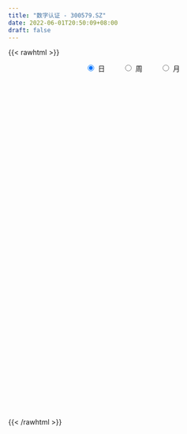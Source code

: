 ```yaml
---
title: "数字认证 - 300579.SZ"
date: 2022-06-01T20:50:09+08:00
draft: false
---
```

{{< rawhtml >}}
    <div style="text-align: center">
        <label style="padding: 1rem;"><input style="margin-right: .5rem" type="radio" name="period" value="D" checked onclick="period_change(this)">日</label>
        <label style="padding: 1rem;"><input style="margin-right: .5rem" type="radio" name="period" value="W" onclick="period_change(this)">周</label>
        <label style="padding: 1rem;"><input style="margin-right: .5rem" type="radio" name="period" value="M" onclick="period_change(this)">月</label>
    </div>
    <div id="chart" style="height: 700px;"></div> 
    <script type="text/javascript">
        const D_v = [26967.09,27418.22,25218.78,26734.31,23085.1,26280.05,22984.91,26730.83,33987.5,40707.67,38786.27,110286.51,129861.89,101772.88,190717.92,169990.76,115147.35,141397.79,131826.65,176758.41,142867.12,120026.3,124439.69,98512.78,68535.89,56286.26,109283.92,81630.13,79003.57,59023.52,49244.55,80831.88,54536.85,92165.62,79715.77,104546.04,83655.08,71770.1,63306.35,78232.3,50480.57,41470.0,53165.62,47759.0,54006.82,34092.18,48684.03,39703.31,38911.3,64018.15,48196.21,88083.9,62077.35,55933.84,79403.0,57013.8,53886.03,38547.74,130221.26,84557.12,58439.0,44437.4,77059.98,56917.65,38865.81,40426.17,66119.25,43574.05,69756.57,27268.5,39558.16,25638.73,36630.75,23735.55,38426.12,26363.54,41527.51,33746.87,27807.5,32826.68,30685.35,87631.51,51382.58,31995.65,19050.76,16394.8,31632.52,27402.86,31804.49,26989.07,28087.51,15078.0,18411.25,15697.37,15645.0,16202.7,13583.65,35794.19,15080.65,26307.09,51380.01,31434.16,17674.5,15438.0,11519.0,23830.32,15260.42,12461.27,12411.92,17127.94,12776.13,14648.63,31946.25,17497.0,22420.58,29506.33,24444.43,24435.97,84215.88,38586.5,26452.13,36519.07,35025.91,24597.43,27998.59,29779.44,31937.0,88944.07,47557.39,58117.46,39364.63,30632.8,19324.4,26072.5,14756.55,11307.17,15944.96,11481.48,17536.65,39766.73,52024.32,47299.71,53247.89,33028.75,21596.5,28905.79,31823.5,35229.55,19090.5,54080.75,26714.0,27376.8,30854.25,51285.5,42978.11,39980.75,50323.5,43765.22,28687.99,26068.03,80698.12,57193.76,203866.95,275784.47,168785.95,158650.48,112571.35,95497.06,102110.73,101259.0,76125.75,67436.03,55673.25,66649.94,144700.08,86692.28,139234.03,91562.59,67027.24,141736.71,119037.82,83482.0,101692.03,81405.41,52716.29,97833.48,40079.26,77797.38,56159.57,63266.88,58374.39,127099.74,72627.83,87813.51,81813.78,62627.89,113775.14,162646.7,178823.57,160068.89,163747.05,102591.85,69370.93,86582.48,85639.93,54003.49,55241.5,53502.59,49751.25,46300.52,141649.55,92992.4,81169.0,84390.18,68408.64,63365.97,42879.29,52706.75,30423.98,59277.96,33645.03,25844.32,39581.32,33755.67,37523.6,48567.05,36418.73,44582.74,31551.0,35828.38,29605.0,36597.38,25026.39,29698.39,42341.07,36532.07,25663.64,39133.7,27864.0,90923.74,52930.56,46297.65,47898.14,63366.5,48746.72,37567.59,36932.05,28768.62,38377.27,53073.22]
const D_histogram = [0.0,0.0220043305,0.0515170073,0.0646068617,0.0796906769,0.0489245111,0.0527036502,0.0566613305,-0.0128109359,-0.0273146833,-0.0928624338,0.0736266471,0.1840037124,0.3238876028,0.5480380682,0.659219894,0.5500849614,0.5696176297,0.5851305173,0.6532789227,0.6547152486,0.5486781327,0.4827225644,0.2562333918,0.0630649631,-0.0410855431,-0.031691489,-0.0512843697,-0.2177706668,-0.3283251896,-0.3501687901,-0.3136117633,-0.324417078,-0.2345821753,-0.1635086647,-0.0345465271,-0.0364138146,-0.0886905161,-0.2078215407,-0.2178323459,-0.2543453933,-0.296915583,-0.2614314915,-0.2882146942,-0.3757242274,-0.4669937547,-0.4520693345,-0.4764398583,-0.4152690665,-0.2857737102,-0.2341754804,-0.0829120507,0.0263187478,0.0049539893,0.0840597886,0.1135845287,0.1021596509,0.060335383,0.1738264211,0.1126411945,0.1121443924,0.0365565333,0.0858523747,0.0693124575,0.0122170348,-0.0049380717,0.0335519329,0.029284065,-0.1051835476,-0.1802838466,-0.2796029446,-0.2957417065,-0.3397069625,-0.3398900603,-0.2812975573,-0.2082390481,-0.1205534278,-0.0662165488,-0.0609491525,-0.0339507219,-0.0808170862,-0.0287452742,-0.0535502893,-0.0797179524,-0.089901921,-0.1105482275,-0.0803987043,-0.0847366731,-0.0703841583,-0.116627064,-0.2210833639,-0.2346594477,-0.2019162863,-0.1677093847,-0.1798362057,-0.127856863,-0.0750553504,-0.006083542,0.0414057895,0.1199630606,0.1512070622,0.1215339855,0.0999428465,0.0677670607,0.0614727522,-0.005648217,-0.0606800721,-0.0605540489,-0.0363312234,-0.0516648037,-0.0323045367,0.0061623432,0.0779188366,0.1076083798,0.1502983123,0.1671451457,0.1919995585,0.2197048733,0.3342465892,0.3266880298,0.3381689761,0.2838147847,0.2213823454,0.1829668762,0.1544113629,0.1378459427,0.1119531932,0.1721417304,0.1363135742,0.1598575964,0.160872112,0.103630627,0.0572037821,-0.0285214339,-0.079576452,-0.1013716494,-0.095814797,-0.0927089511,-0.0766616859,-0.0200608825,0.0225330044,0.089284397,0.1110341886,0.0688124255,0.0500840198,0.0329404406,0.0273779193,-0.0674569644,-0.1138142194,-0.0859283313,-0.0760175607,-0.0539410634,-0.0265564033,0.0341913428,0.0692940956,0.0655331889,0.0013849576,-0.0068491767,-0.064480437,-0.0705347406,-0.0212941226,0.0413984916,0.4325441436,0.6485889209,0.8507297454,0.8818083346,0.7252120961,0.6082017809,0.3934281936,0.1196803942,-0.2126023096,-0.4435653421,-0.5957859821,-0.6371119928,-0.4550733691,-0.3847232709,-0.2254871863,-0.1227782732,-0.0941336312,-0.0117599125,0.0189312088,0.0346772789,0.0855642583,0.0265941102,-0.0324184099,-0.1977884138,-0.2734294365,-0.2504743503,-0.2134574126,-0.1504140886,-0.1198474054,-0.0014736852,0.0485964756,0.0531261485,-0.03916137,-0.0972220016,-0.0168288202,0.1007622738,0.1983430399,0.3007376158,0.3686915875,0.2896962735,0.2277588339,0.1414670187,-0.0216781493,-0.1204072604,-0.2017424284,-0.2292633843,-0.3000190895,-0.2835674004,-0.0700713535,-0.0178433165,0.0468963917,0.0069003732,-0.0075332904,-0.1358824978,-0.1647802187,-0.286904181,-0.3318121001,-0.4648387517,-0.5228399896,-0.5113327209,-0.4726721648,-0.4888176864,-0.5602710295,-0.7373361173,-0.829579773,-0.7740812574,-0.7268664739,-0.6028970462,-0.4732899494,-0.347568697,-0.2220148004,-0.0907522945,0.0004828205,0.1161737237,0.1895094751,0.2731839196,0.3103768699,0.3589324969,0.4016675521,0.4241905707,0.4484965408,0.3414037139,0.3214763846,0.2856378623,0.2455278188,0.2326568291,0.2367096358,0.2589142828]
const D_fast = [0.0,0.0275054131,0.0698973417,0.0991389116,0.1341453961,0.115610358,0.1325654096,0.1506884226,0.0780134222,0.056681004,-0.032082355,0.1528133877,0.3091913811,0.5300471722,0.8912071547,1.167193954,1.1955802617,1.3575173374,1.5193128544,1.7507809905,1.9158961285,1.9470285457,2.0017536186,1.8393227939,1.661920606,1.547498714,1.5489698959,1.5165559227,1.2956269589,1.1029911387,0.9936053407,0.9517594267,0.8598498425,0.8910392014,0.9212355458,1.0415610516,1.0305903105,0.9561409799,0.7850545701,0.7205856785,0.6204862827,0.5036871973,0.4738134159,0.3749765397,0.1935359497,-0.0144820163,-0.1125749297,-0.2560554182,-0.298701893,-0.2406499642,-0.2475956045,-0.1170601875,-0.001249702,-0.0213759632,0.0787447833,0.1366656555,0.1507806904,0.1240402683,0.2809879117,0.2479629838,0.2755022797,0.209053554,0.2798124891,0.2806006862,0.2265595223,0.2081698978,0.2550478856,0.258101034,0.0973375345,-0.0228337262,-0.1920535604,-0.2821277488,-0.4110197455,-0.4961753583,-0.5079072446,-0.4869084975,-0.4293612341,-0.3915784923,-0.4015483842,-0.3830376341,-0.4501082699,-0.4052227765,-0.4434153639,-0.4895125151,-0.5221719639,-0.5704553273,-0.5604054802,-0.5859276172,-0.589171142,-0.6645708137,-0.8242979546,-0.8965389003,-0.9142748104,-0.921995255,-0.9790811275,-0.9590660005,-0.9250283255,-0.8575774026,-0.7997366237,-0.6911885875,-0.6221428203,-0.6214324007,-0.6180378281,-0.6332718487,-0.6241979691,-0.6927309925,-0.7629328657,-0.7779453547,-0.762805335,-0.7910551163,-0.7797709835,-0.7397635178,-0.6485273152,-0.591935677,-0.5116711665,-0.4530380466,-0.3801837442,-0.2975522111,-0.0994488479,-0.0253353999,0.0706877904,0.0872872952,0.0802004423,0.0875266921,0.0975740196,0.115470085,0.1175656339,0.2207896037,0.219039841,0.2825482623,0.3237808059,0.2924469777,0.2603210783,0.1674655038,0.0965163727,0.049378263,0.0309814161,0.0109100243,0.007791868,0.0593774507,0.1076045888,0.1966770805,0.2461854193,0.2211667626,0.2149593619,0.2060508928,0.2073328513,0.0956337265,0.0208229167,0.0272267219,0.0181331024,0.0267243338,0.0474698931,0.1167654749,0.1691917516,0.1818141421,0.1180121502,0.1080657217,0.0343143522,0.0106263635,0.0545434508,0.1275856879,0.6268673758,1.0050593833,1.4198826442,1.671413317,1.6961201026,1.7311602326,1.6147436936,1.3709159928,0.9854827116,0.6436283436,0.3424612081,0.1418571992,0.2101274806,0.1842967611,0.2871610491,0.3591753939,0.3642866282,0.4437203687,0.4791442922,0.5035596819,0.575837726,0.5235161055,0.4563989828,0.2415818755,0.0975834937,0.0579199923,0.0415725769,0.0670123787,0.0676172105,0.1856225094,0.2478417891,0.2656529992,0.1635751382,0.0812090062,0.1573949825,0.300176645,0.447343171,0.6249221509,0.7850490195,0.7784777739,0.7734800427,0.7225549822,0.5539902769,0.4251593507,0.2933885756,0.2085517736,0.0627912961,0.008351135,0.2043293435,0.2520965514,0.3285603576,0.2902894324,0.2739724462,0.1116526143,0.0415598387,-0.1522901688,-0.2801511129,-0.5293874525,-0.7180986877,-0.8344245992,-0.9139320843,-1.0522820275,-1.263803128,-1.6252022451,-1.9248408441,-2.0628626428,-2.1973644777,-2.2241193116,-2.2128347022,-2.1740056241,-2.1039554276,-1.9953809952,-1.9040251751,-1.7592908411,-1.6385777208,-1.4866072964,-1.3718201286,-1.2335313775,-1.0903794342,-0.9618087729,-0.8253786676,-0.8471205661,-0.7866787992,-0.7511078559,-0.7298359447,-0.6845427272,-0.6213125114,-0.5343792938]
const D_slow = [0.0,0.0055010826,0.0183803344,0.0345320499,0.0544547191,0.0666858469,0.0798617594,0.0940270921,0.0908243581,0.0839956873,0.0607800788,0.0791867406,0.1251876687,0.2061595694,0.3431690864,0.50797406,0.6454953003,0.7878997077,0.9341823371,1.0975020677,1.2611808799,1.3983504131,1.5190310542,1.5830894021,1.5988556429,1.5885842571,1.5806613849,1.5678402924,1.5133976257,1.4313163283,1.3437741308,1.26537119,1.1842669205,1.1256213767,1.0847442105,1.0761075787,1.0670041251,1.044831496,0.9928761109,0.9384180244,0.874831676,0.8006027803,0.7352449074,0.6631912339,0.569260177,0.4525117384,0.3394944048,0.2203844402,0.1165671735,0.045123746,-0.0134201241,-0.0341481368,-0.0275684498,-0.0263299525,-0.0053150053,0.0230811268,0.0486210396,0.0637048853,0.1071614906,0.1353217892,0.1633578873,0.1724970207,0.1939601143,0.2112882287,0.2143424874,0.2131079695,0.2214959527,0.228816969,0.2025210821,0.1574501204,0.0875493843,0.0136139576,-0.071312783,-0.1562852981,-0.2266096874,-0.2786694494,-0.3088078063,-0.3253619435,-0.3405992317,-0.3490869121,-0.3692911837,-0.3764775023,-0.3898650746,-0.4097945627,-0.4322700429,-0.4599070998,-0.4800067759,-0.5011909441,-0.5187869837,-0.5479437497,-0.6032145907,-0.6618794526,-0.7123585242,-0.7542858703,-0.7992449218,-0.8312091375,-0.8499729751,-0.8514938606,-0.8411424132,-0.8111516481,-0.7733498825,-0.7429663861,-0.7179806745,-0.7010389094,-0.6856707213,-0.6870827755,-0.7022527936,-0.7173913058,-0.7264741116,-0.7393903126,-0.7474664468,-0.745925861,-0.7264461518,-0.6995440568,-0.6619694788,-0.6201831923,-0.5721833027,-0.5172570844,-0.4336954371,-0.3520234297,-0.2674811856,-0.1965274895,-0.1411819031,-0.0954401841,-0.0568373433,-0.0223758577,0.0056124406,0.0486478732,0.0827262668,0.1226906659,0.1629086939,0.1888163506,0.2031172962,0.1959869377,0.1760928247,0.1507499123,0.1267962131,0.1036189753,0.0844535539,0.0794383332,0.0850715843,0.1073926836,0.1351512307,0.1523543371,0.164875342,0.1731104522,0.179954932,0.1630906909,0.1346371361,0.1131550532,0.0941506631,0.0806653972,0.0740262964,0.0825741321,0.099897656,0.1162809532,0.1166271926,0.1149148984,0.0987947892,0.0811611041,0.0758375734,0.0861871963,0.1943232322,0.3564704624,0.5691528988,0.7896049824,0.9709080065,1.1229584517,1.2213155001,1.2512355986,1.1980850212,1.0871936857,0.9382471902,0.778969192,0.6652008497,0.569020032,0.5126482354,0.4819536671,0.4584202593,0.4554802812,0.4602130834,0.4688824031,0.4902734677,0.4969219952,0.4888173927,0.4393702893,0.3710129302,0.3083943426,0.2550299895,0.2174264673,0.1874646159,0.1870961946,0.1992453135,0.2125268507,0.2027365082,0.1784310078,0.1742238027,0.1994143712,0.2490001311,0.3241845351,0.416357432,0.4887815004,0.5457212088,0.5810879635,0.5756684262,0.5455666111,0.495131004,0.4378151579,0.3628103855,0.2919185354,0.2744006971,0.2699398679,0.2816639659,0.2833890592,0.2815057366,0.2475351121,0.2063400574,0.1346140122,0.0516609872,-0.0645487008,-0.1952586981,-0.3230918784,-0.4412599195,-0.5634643411,-0.7035320985,-0.8878661278,-1.0952610711,-1.2887813854,-1.4704980039,-1.6212222654,-1.7395447528,-1.826436927,-1.8819406272,-1.9046287008,-1.9045079956,-1.8754645647,-1.8280871959,-1.759791216,-1.6821969985,-1.5924638743,-1.4920469863,-1.3859993436,-1.2738752084,-1.1885242799,-1.1081551838,-1.0367457182,-0.9753637635,-0.9171995563,-0.8580221473,-0.7932935766]
const D_data = [['2021-05-21', 24.8692, 24.604, 24.5775, 25.3267],['2021-05-24', 24.2858, 24.9488, 24.2195, 25.1941],['2021-05-25', 24.8891, 25.214, 24.6504, 25.2803],['2021-05-26', 25.088, 25.1742, 25.0151, 25.7577],['2021-05-27', 25.0217, 25.34, 24.783, 25.519],['2021-05-28', 25.3201, 24.783, 24.6703, 25.5123],['2021-05-31', 25.0085, 25.1941, 24.7963, 25.3134],['2021-06-01', 25.1609, 25.2737, 24.7698, 25.5123],['2021-06-02', 25.0615, 24.2062, 24.2062, 25.2604],['2021-06-03', 24.3455, 24.6637, 24.3455, 25.4261],['2021-06-04', 24.2858, 23.7686, 23.7355, 24.4515],['2021-06-07', 23.6417, 26.9536, 23.6417, 27.0666],['2021-06-08', 26.5479, 27.1198, 26.3683, 29.2546],['2021-06-09', 27.04, 28.3967, 26.4681, 29.1748],['2021-06-10', 27.5986, 30.8307, 27.4723, 32.3536],['2021-06-11', 30.026, 30.8706, 29.3942, 33.2514],['2021-06-15', 29.8597, 28.6826, 28.39, 30.1257],['2021-06-16', 28.9819, 30.6046, 27.9378, 32.8524],['2021-06-17', 29.8331, 31.2363, 29.5006, 32.2206],['2021-06-18', 29.9262, 32.7659, 29.7733, 35.18],['2021-06-21', 31.9878, 32.8125, 31.8548, 34.7477],['2021-06-22', 32.8457, 31.8548, 31.3028, 34.5814],['2021-06-23', 31.3095, 32.5132, 30.6245, 32.6728],['2021-06-24', 32.2405, 30.2255, 30.0326, 32.6462],['2021-06-25', 30.5248, 29.8597, 29.6004, 30.9171],['2021-06-28', 29.8531, 30.4051, 29.7001, 30.9703],['2021-06-29', 31.376, 31.7684, 31.376, 34.0893],['2021-06-30', 31.928, 31.5689, 30.8573, 32.8258],['2021-07-01', 31.1831, 29.3344, 29.1814, 31.7085],['2021-07-02', 29.1149, 29.2745, 28.6028, 29.8797],['2021-07-05', 29.9196, 29.9528, 29.5339, 30.6777],['2021-07-06', 29.5006, 30.6445, 29.095, 31.4292],['2021-07-07', 30.2654, 30.0393, 29.2812, 30.3918],['2021-07-08', 30.0393, 31.4558, 29.4208, 31.4957],['2021-07-09', 31.4425, 31.6553, 30.7376, 32.6994],['2021-07-12', 32.2871, 32.9987, 31.3427, 33.2514],['2021-07-13', 32.7194, 31.8282, 31.6553, 33.8233],['2021-07-14', 31.7684, 31.1499, 31.0568, 32.4932],['2021-07-15', 30.4583, 29.873, 29.3344, 30.9171],['2021-07-16', 30.5381, 30.8573, 30.5115, 32.2804],['2021-07-19', 30.1191, 30.3386, 29.627, 30.8573],['2021-07-20', 30.0991, 29.9462, 29.208, 30.1922],['2021-07-21', 29.9262, 30.7908, 29.9262, 30.9238],['2021-07-22', 30.7841, 29.9129, 29.6602, 30.8174],['2021-07-23', 29.8331, 28.6627, 28.523, 29.8996],['2021-07-26', 28.3701, 27.8647, 26.8671, 29.0617],['2021-07-27', 28.8422, 28.676, 28.4299, 29.627],['2021-07-28', 29.1615, 27.8247, 27.2661, 29.5538],['2021-07-29', 28.2703, 28.6627, 28.2703, 29.1548],['2021-07-30', 29.095, 29.7666, 28.6294, 29.8664],['2021-08-02', 29.3344, 29.075, 27.9511, 29.5937],['2021-08-03', 29.2213, 30.7442, 29.2213, 31.2496],['2021-08-04', 30.312, 30.8972, 30.0592, 30.957],['2021-08-05', 30.6578, 29.5073, 29.3676, 30.8573],['2021-08-06', 29.9262, 30.957, 29.9262, 31.1698],['2021-08-09', 31.2496, 30.711, 30.0925, 32.0477],['2021-08-10', 31.2563, 30.3386, 29.9395, 31.4957],['2021-08-11', 30.292, 29.8863, 29.5738, 30.4583],['2021-08-12', 30.5181, 32.1341, 30.292, 34.3021],['2021-08-13', 30.9903, 30.2188, 30.1989, 31.5223],['2021-08-16', 30.2787, 30.9238, 29.3277, 30.9238],['2021-08-17', 31.1698, 29.8597, 29.7267, 31.1698],['2021-08-18', 30.5913, 31.4292, 29.8065, 31.6487],['2021-08-19', 31.2563, 30.7841, 30.4583, 31.8748],['2021-08-20', 31.2563, 30.139, 29.8331, 31.2563],['2021-08-23', 29.9329, 30.4716, 29.6602, 31.1233],['2021-08-24', 30.2588, 31.2696, 30.1324, 31.509],['2021-08-25', 30.9969, 30.8839, 30.844, 31.4824],['2021-08-26', 30.9105, 28.8755, 28.8356, 30.9105],['2021-08-27', 28.8888, 28.9619, 28.8356, 29.5139],['2021-08-30', 28.922, 28.0176, 27.9378, 29.5937],['2021-08-31', 28.4366, 28.523, 28.0309, 28.7292],['2021-09-01', 28.4765, 27.7516, 27.0799, 28.4765],['2021-09-02', 27.8114, 27.8913, 27.8048, 28.3169],['2021-09-03', 28.5164, 28.5097, 28.3767, 29.4075],['2021-09-06', 28.5031, 28.8156, 27.9445, 28.9154],['2021-09-07', 28.7292, 29.2612, 28.7225, 29.8531],['2021-09-08', 29.1814, 29.1083, 28.6627, 29.4474],['2021-09-09', 29.1814, 28.5563, 28.3169, 29.1881],['2021-09-10', 28.4898, 28.8289, 27.9378, 28.9952],['2021-09-13', 28.6294, 27.7516, 27.705, 28.7957],['2021-09-14', 28.1307, 28.9087, 27.9312, 30.4982],['2021-09-15', 29.1016, 27.9312, 27.7915, 29.1016],['2021-09-16', 27.6651, 27.6651, 27.2661, 28.1839],['2021-09-17', 28.5895, 27.6385, 27.3326, 28.5895],['2021-09-22', 27.6784, 27.2794, 27.0866, 27.6784],['2021-09-23', 27.4656, 27.7981, 27.2395, 28.2437],['2021-09-24', 27.7981, 27.2994, 27.2528, 28.2637],['2021-09-27', 27.5188, 27.4257, 27.04, 28.5297],['2021-09-28', 27.2728, 26.4282, 26.3218, 27.3526],['2021-09-29', 26.5811, 25.0715, 25.0715, 26.5811],['2021-09-30', 25.1314, 25.6169, 24.8654, 25.7898],['2021-10-08', 25.6169, 25.976, 25.6169, 26.2686],['2021-10-11', 26.0159, 25.9228, 25.4905, 26.2819],['2021-10-12', 26.0624, 25.1513, 24.9984, 26.1688],['2021-10-13', 25.1513, 25.823, 25.138, 26.222],['2021-10-14', 25.8363, 25.9161, 25.291, 26.1023],['2021-10-15', 25.9161, 26.2952, 25.6701, 27.0267],['2021-10-18', 26.1888, 26.2353, 25.7366, 26.2553],['2021-10-19', 26.2353, 26.9137, 26.0358, 26.9137],['2021-10-20', 27.4523, 26.6144, 26.6144, 28.2304],['2021-10-21', 26.2686, 25.8563, 25.6701, 26.5346],['2021-10-22', 25.7366, 25.8031, 25.4573, 26.2619],['2021-10-25', 25.5969, 25.4905, 25.3043, 25.9294],['2021-10-26', 25.6102, 25.6634, 25.2378, 25.7565],['2021-10-27', 25.6036, 24.626, 24.5262, 25.6036],['2021-10-28', 24.3999, 24.3201, 23.9942, 24.8255],['2021-10-29', 24.4464, 24.7124, 24.2868, 24.8521],['2021-11-01', 24.8188, 24.9385, 24.4797, 25.1247],['2021-11-02', 24.9651, 24.3267, 24.1272, 25.138],['2021-11-03', 24.3068, 24.6326, 24.3068, 24.9718],['2021-11-04', 24.739, 24.9119, 24.6393, 25.1247],['2021-11-05', 24.9452, 25.557, 24.9452, 25.823],['2021-11-08', 25.4772, 25.2777, 24.9385, 25.5504],['2021-11-09', 25.3708, 25.6435, 25.1912, 25.9361],['2021-11-10', 26.0691, 25.5171, 25.5105, 26.5811],['2021-11-11', 25.291, 25.7898, 25.291, 26.1356],['2021-11-12', 25.9228, 26.0558, 25.6169, 26.2021],['2021-11-15', 26.1821, 27.6851, 26.0691, 28.7957],['2021-11-16', 27.7383, 26.6543, 26.6077, 27.7649],['2021-11-17', 26.8405, 27.1265, 26.6743, 27.3526],['2021-11-18', 27.5388, 26.4016, 26.2619, 28.1639],['2021-11-19', 26.2819, 26.1622, 25.8097, 26.5944],['2021-11-22', 26.1888, 26.3351, 25.7366, 26.4348],['2021-11-23', 26.1622, 26.4016, 25.8629, 26.5013],['2021-11-24', 26.4415, 26.5412, 26.0757, 26.8272],['2021-11-25', 26.661, 26.4082, 26.2819, 27.173],['2021-11-26', 26.2154, 27.6984, 25.9826, 28.7957],['2021-11-29', 26.9336, 26.6942, 26.5213, 27.1597],['2021-11-30', 26.7408, 27.5388, 26.7408, 28.0243],['2021-12-01', 27.3659, 27.4723, 27.2728, 27.9844],['2021-12-02', 27.2728, 26.7208, 26.6144, 27.5188],['2021-12-03', 26.5213, 26.6676, 26.508, 27.1331],['2021-12-06', 26.641, 25.8563, 25.7299, 26.641],['2021-12-07', 26.1289, 25.9028, 25.7698, 26.2952],['2021-12-08', 25.9095, 26.0225, 25.8363, 26.1289],['2021-12-09', 26.1555, 26.2619, 25.9361, 26.3617],['2021-12-10', 26.1356, 26.1954, 26.0092, 26.3883],['2021-12-13', 26.4149, 26.355, 26.1289, 26.5479],['2021-12-14', 26.2087, 27.0334, 26.0092, 27.2262],['2021-12-15', 27.5321, 27.1398, 26.9868, 28.3834],['2021-12-16', 26.9403, 27.7981, 26.9403, 28.0775],['2021-12-17', 27.7183, 27.572, 27.5388, 28.3767],['2021-12-20', 27.1996, 26.8073, 26.6011, 27.5454],['2021-12-21', 27.0666, 27.0068, 26.7275, 27.2528],['2021-12-22', 26.9336, 26.9868, 26.8339, 27.6053],['2021-12-23', 27.1996, 27.1198, 26.5346, 27.459],['2021-12-24', 27.2595, 25.7366, 25.7299, 27.306],['2021-12-27', 25.7366, 25.9095, 25.3375, 26.0558],['2021-12-28', 25.7964, 26.7275, 25.7698, 27.725],['2021-12-29', 26.6543, 26.5545, 26.1223, 26.9137],['2021-12-30', 26.5213, 26.7541, 26.3351, 27.3991],['2021-12-31', 26.6011, 26.9336, 26.4681, 27.3659],['2022-01-04', 27.2262, 27.6053, 26.8405, 27.7649],['2022-01-05', 27.7981, 27.5986, 27.1996, 28.0841],['2022-01-06', 27.1464, 27.2661, 26.9868, 28.0509],['2022-01-07', 27.6053, 26.3683, 26.3085, 28.4964],['2022-01-10', 26.4548, 26.8871, 25.3442, 27.4457],['2022-01-11', 26.8738, 26.0757, 25.9095, 27.1331],['2022-01-12', 26.0026, 26.508, 25.9095, 27.04],['2022-01-13', 26.8671, 27.2927, 26.7807, 28.1905],['2022-01-14', 27.0666, 27.7848, 26.9403, 28.1905],['2022-01-17', 29.6802, 33.3445, 28.9952, 33.3445],['2022-01-18', 35.9115, 33.2713, 33.2514, 37.3014],['2022-01-19', 32.5863, 34.9006, 32.3336, 35.2265],['2022-01-20', 33.9164, 34.1824, 32.7859, 35.958],['2022-01-21', 33.2514, 32.2605, 31.9213, 33.7368],['2022-01-24', 31.908, 32.6994, 31.8548, 33.4841],['2022-01-25', 32.3203, 31.1432, 31.0235, 33.2314],['2022-01-26', 31.1432, 29.4607, 28.8023, 31.5822],['2022-01-27', 29.2878, 27.2196, 27.0666, 29.5738],['2022-01-28', 27.4191, 26.8605, 26.6011, 27.8647],['2022-02-07', 27.4856, 26.5346, 26.3018, 27.6119],['2022-02-08', 26.488, 27.0267, 25.6169, 27.04],['2022-02-09', 27.5986, 29.873, 27.3326, 30.9637],['2022-02-10', 29.1947, 28.9087, 28.5962, 29.4541],['2022-02-11', 28.6627, 30.4782, 28.6627, 31.1765],['2022-02-14', 29.8198, 30.4117, 29.0284, 30.8839],['2022-02-15', 30.1124, 29.8198, 29.1016, 30.3452],['2022-02-16', 32.0277, 30.8174, 30.7376, 35.2531],['2022-02-17', 30.1989, 30.5447, 30.1989, 31.9413],['2022-02-18', 29.5206, 30.5713, 29.4607, 30.9105],['2022-02-21', 30.4716, 31.3095, 30.4716, 32.0942],['2022-02-22', 30.5846, 30.026, 29.5006, 30.957],['2022-02-23', 30.026, 29.7733, 29.4009, 30.2255],['2022-02-24', 29.7799, 27.8048, 27.2794, 29.8464],['2022-02-25', 28.124, 28.144, 27.9511, 28.4366],['2022-02-28', 28.942, 29.075, 28.3967, 30.1457],['2022-03-01', 29.0551, 29.2679, 28.5164, 29.76],['2022-03-02', 29.0617, 29.7533, 28.7358, 29.7999],['2022-03-03', 29.9196, 29.5206, 28.676, 30.0659],['2022-03-04', 29.9063, 31.0036, 29.5937, 31.7285],['2022-03-07', 30.8839, 30.6511, 29.9395, 31.0368],['2022-03-08', 30.5248, 30.2987, 29.9927, 31.5622],['2022-03-09', 29.9262, 28.8821, 27.5986, 29.9262],['2022-03-10', 29.5871, 28.8755, 28.8555, 29.8863],['2022-03-11', 28.0043, 30.6511, 27.0334, 31.1765],['2022-03-14', 31.356, 31.7152, 31.0368, 33.2447],['2022-03-15', 31.4625, 32.2006, 31.2762, 34.5681],['2022-03-16', 32.4533, 33.0452, 30.824, 33.1849],['2022-03-17', 32.9854, 33.3977, 31.9878, 33.9763],['2022-03-18', 32.4467, 31.8548, 31.5223, 32.7194],['2022-03-21', 31.5024, 31.9679, 31.3228, 32.1208],['2022-03-22', 31.795, 31.4891, 31.4691, 32.726],['2022-03-23', 31.0235, 29.9794, 29.9329, 31.11],['2022-03-24', 29.7932, 30.0991, 29.6004, 30.558],['2022-03-25', 30.6046, 29.7733, 29.6868, 31.1033],['2022-03-28', 29.1681, 30.0459, 28.9752, 30.7775],['2022-03-29', 29.9927, 29.0817, 28.9154, 30.0792],['2022-03-30', 29.228, 29.8398, 28.7026, 29.9262],['2022-03-31', 29.9129, 32.8324, 29.8398, 32.8391],['2022-04-01', 31.9213, 31.5356, 31.4758, 32.5797],['2022-04-06', 31.8216, 32.061, 31.4292, 32.3469],['2022-04-07', 32.3536, 30.8772, 30.6644, 32.8457],['2022-04-08', 30.4383, 31.09, 29.7866, 31.4891],['2022-04-11', 30.9637, 29.2546, 28.7491, 31.0568],['2022-04-12', 28.922, 29.9861, 28.8356, 30.0925],['2022-04-13', 29.7799, 28.2504, 28.0974, 29.7932],['2022-04-14', 28.2637, 28.5297, 28.2637, 28.9087],['2022-04-15', 28.0176, 26.6211, 26.3417, 28.2437],['2022-04-18', 26.0225, 26.6277, 25.7033, 26.9602],['2022-04-19', 26.7674, 26.9203, 26.4681, 27.2528],['2022-04-20', 27.9312, 26.9469, 26.7674, 28.2038],['2022-04-21', 26.4681, 25.8629, 25.6967, 26.9336],['2022-04-22', 25.7698, 24.4198, 24.4198, 25.7831],['2022-04-25', 23.4023, 21.7863, 21.7331, 23.9343],['2022-04-26', 21.793, 21.3474, 21.1346, 22.458],['2022-04-27', 20.9484, 22.2851, 20.6225, 22.325],['2022-04-28', 21.9792, 21.6599, 21.221, 22.059],['2022-04-29', 21.9858, 22.3316, 21.8129, 22.5378],['2022-05-05', 22.2784, 22.4181, 21.9459, 22.9035],['2022-05-06', 21.7796, 22.4779, 21.5668, 23.1363],['2022-05-09', 22.3183, 22.6641, 22.172, 23.143],['2022-05-10', 22.4048, 23.0366, 22.0789, 23.123],['2022-05-11', 23.4622, 22.8304, 22.8171, 23.7747],['2022-05-12', 23.01, 23.4755, 22.8304, 23.8745],['2022-05-13', 23.8545, 23.3159, 23.0765, 23.8678],['2022-05-16', 23.4755, 23.8013, 22.9434, 24.2403],['2022-05-17', 23.5819, 23.5353, 23.0765, 23.6417],['2022-05-18', 24.4557, 23.9455, 23.9055, 25.4259],['2022-05-19', 23.0653, 24.2056, 23.0553, 24.4957],['2022-05-20', 24.1656, 24.2556, 23.9455, 24.5857],['2022-05-23', 24.2856, 24.5657, 24.2856, 24.7457],['2022-05-24', 24.6657, 22.8353, 22.7653, 24.6657],['2022-05-25', 22.9953, 23.6855, 22.9053, 23.7055],['2022-05-26', 23.6155, 23.4254, 22.9853, 23.6955],['2022-05-27', 23.4554, 23.2354, 23.0653, 23.8055],['2022-05-30', 23.45, 23.49, 23.1, 23.59],['2022-05-31', 23.46, 23.74, 23.13, 23.77],['2022-06-01', 23.65, 24.12, 23.55, 24.4]]
const W_v = [43948.05,42243.47,34343.0,49609.07,57531.75,52263.94,85703.64,91519.02,61929.13,48517.48,203774.56,194574.27,91169.7,115620.26,119772.46,145922.3,104585.16,48379.22,36767.55,40874.98,48790.72,33211.5,38789.86,36546.15,81875.51,70324.29,47643.92,37151.67,27510.1,10172.04,7941.94,37155.02,72293.73,68535.2,73307.16,156699.84,80996.83,243977.96,252715.3,147753.91,46958.67,80948.5,83703.18,171166.19,138155.07,114670.09,82020.5,67858.24,71871.04,86109.2,104093.59,69945.61,58180.29,47304.04,38932.53,28883.46,118817.0,84104.13,73474.48,40220.56,41829.83,25302.96,45149.55,54072.11,46106.91,71019.58,54066.84,72341.01,59832.73,76702.7,211454.72,74754.16,42128.43,35150.1,25830.91,52506.57,44768.01,28637.41,26617.25,155290.96,230168.83,167667.72,197555.59,296324.2,180313.74,230585.3,167693.88,145567.96,115129.09,170118.89,79244.08,191317.19,248478.35,250363.03,204179.08,103880.66,288050.01,370351.77,283043.0,161894.27,199750.05,156196.51,165616.8,184806.29,115414.91,200140.18,204159.52,289659.48,260047.38,295397.52,477023.53,470378.3099999999,156921.29,498276.67,443474.01,430659.25,771396.5900000001,854983.66,728443.2000000001,540737.9,345330.41,349360.14,438808.47,372595.79,214646.23,151561.24,495450.12,400531.9199999999,235301.27,322532.53,490658.27,615490.9399999999,468075.53,332159.92,196741.07,170639.78,137662.48,110349.52,189161.28,316699.79,481369.4,175737.79,127735.9,195145.23,149052.21,83065.61,93881.29,79733.04,134753.6,84645.42,183427.45,362023.56,237870.74,291534.12,485222.04,640916.6599999999,467050.23,445607.02,490470.9899999999,300857.3,281089.21,195656.7,159069.99,69483.64,33432.76,217242.81,110662.8,122788.0,109945.71,89129.49,77458.97,123370.73,133673.89,102835.9,106375.72,92047.04,106550.35,191582.06,172919.17,115287.76,184746.41,117309.15,104432.62,120013.04,172760.09,143711.68,91351.87,74179.85,323573.61,419101.29,224533.0,505628.53,400572.92,260199.26,101238.76,220530.44,152646.17,128736.46,163197.18,702629.9600000001,565130.2000000001,554381.78,385227.4,356494.67,401509.87,246882.01,225408.97,333694.3,364225.95,275719.84,247144.54,163989.31,162272.1,220745.85,75430.18,101959.07,18411.25,96922.91,141876.41,78509.01,88910.87,118304.31,220799.49,203256.53,194996.68,79562.66,209875.3,150584.09,158116.3,184567.86,236413.12,919659.2,442428.5699999999,492949.5800000001,502846.36,373726.47,382697.96,418658.15,767878.0599999999,350838.33,384196.3099999999,233967.82,248653.95,170349.94,196947.9,66202.38,159261.56,257149.65,234511.0,120219.11]
const W_histogram = [0.0,0.0411815385,0.0447082989,0.0902004435,0.1313957466,0.1705914621,0.2318790761,0.2823080642,0.226541048,0.2294365939,0.3277955481,0.4034663789,0.39249851,0.3925759291,0.3294863912,0.3158087275,0.0818995947,-0.1074758481,-0.2459578989,-0.3847984046,-0.4522607795,-0.5004691797,-0.4861889065,-0.4459309062,-0.3737835114,-0.331516511,-0.2840195002,-0.3456638203,-0.4013821753,-0.4009406562,-0.3592137785,-0.2796216719,-0.097270497,-0.0425976418,-0.0193212901,0.1897736979,0.2367826838,0.3958882169,0.4071100691,0.3684656536,0.3272127648,0.266998448,0.2208174946,0.1902511721,0.0594701437,0.0341766353,-0.0503336435,-0.1716141598,-0.1879327373,-0.1836642078,-0.2363115929,-0.2541215422,-0.261187229,-0.3294440947,-0.3169046578,-0.3211522731,-0.2459094996,-0.2004067087,-0.1424217588,-0.1132154718,-0.0935113191,-0.085911488,-0.1936401426,-0.2446210693,-0.2481243718,-0.1933916699,-0.1558381343,-0.0533760266,-0.0423368136,0.040576448,0.1038944547,0.1146857294,0.1029271775,0.0967470125,0.1104019545,0.1346857027,0.1262394449,0.1335672562,0.1136854085,0.2346321438,0.4952252685,0.6042438972,0.6702552126,0.8818630485,0.9349956704,1.200329022,1.4386415293,1.5739510478,1.4234278781,0.8519584196,0.372035422,0.1034607327,-0.2029730064,-0.4215788018,-0.5081253456,-0.6071131658,-0.5325295168,-0.2919067577,-0.2234505203,-0.2009667876,-0.2249108562,-0.2280495024,-0.2069143492,-0.2531047785,-0.3368041549,-0.2742085355,-0.1816759747,-0.0435774058,0.1425402229,0.5086774432,0.6249064108,0.7103913508,0.7869710997,0.7280357879,0.382518219,0.256699944,0.3898565435,0.6145596549,0.5820132156,0.5228669551,0.2859924807,0.0740270926,-0.0020313425,-0.1877636526,-0.3383504556,-0.371694042,-0.2179204063,-0.1393477671,-0.2573683973,-0.2473828877,-0.2137059717,0.080529061,-0.0284943741,0.0102582701,-0.1745313019,-0.316249006,-0.5249923058,-0.7209637552,-0.6952030884,-0.4166674024,-0.2487726807,-0.1994116824,-0.1205091801,-0.0349804325,-0.1662420284,-0.2843783498,-0.3260926443,-0.3922947365,-0.3311240685,-0.3131540667,-0.2349127011,0.0010968384,-0.0233395899,-0.0988266478,0.1884033446,0.8673162901,1.1825344165,1.2078438782,1.1582158031,1.0120831292,0.5988275009,0.3777871192,0.047618839,-0.2220492032,-0.3350613372,-0.3097753171,-0.4099817432,-0.6313179542,-0.7289377893,-0.7739723312,-0.8153502978,-0.8470202262,-0.888900208,-0.9968524973,-0.9817290701,-1.08519684,-1.0486095071,-0.9123493444,-0.8773495945,-0.8176420571,-0.7822157499,-0.9512127534,-0.8260510484,-0.5965060348,-0.4751037434,-0.3133796231,-0.367699656,-0.3904242056,-0.0265398737,0.3084729884,0.3722949149,0.6969074818,0.8135000592,0.6432271632,0.5692848524,0.4872256168,0.3190626375,0.217147308,0.0854423694,0.4597450176,0.7982545728,0.788344584,0.706895474,0.7725487588,0.7223369365,0.5113611951,0.4200185093,0.4130107604,0.3352097923,0.2583690001,0.1155421513,-0.0151581796,-0.0821428221,-0.2018321852,-0.2934935382,-0.4478461564,-0.5020901513,-0.4921464005,-0.4931458515,-0.538029171,-0.4833325891,-0.3900550749,-0.301638578,-0.1289698205,-0.0760709544,-0.0651926539,0.0369123957,-0.0142223779,0.0348287646,0.0315579058,0.1220660134,0.4615611597,0.3080235679,0.4282978007,0.4879790913,0.3445950648,0.4180622641,0.4176547723,0.4693265454,0.3402083938,0.3490701391,0.302251842,-0.0344578344,-0.3904234628,-0.7316904106,-0.9015864925,-0.9089668263,-0.8055365727,-0.761314633,-0.6332264285]
const W_fast = [0.0,0.0514769231,0.0661807583,0.1342230137,0.2082672535,0.2901108345,0.4093682176,0.5303742217,0.5312424675,0.5914971618,0.7718050031,0.9483424286,1.0354991873,1.1337205886,1.1530026486,1.2182771667,1.0048429326,0.7885985278,0.5886270023,0.3535868954,0.1730593256,-0.0002663695,-0.107533323,-0.1787580492,-0.2000565322,-0.2406686595,-0.2641765238,-0.412236799,-0.5683006978,-0.6680943428,-0.7161709097,-0.706484221,-0.5484506704,-0.5044272256,-0.4859811965,-0.229442784,-0.1232381271,0.1348394602,0.2478388296,0.3013108276,0.3418611299,0.3483964252,0.3574198454,0.374416316,0.2585028235,0.2417534739,0.1446597843,-0.0195242721,-0.0828260339,-0.1244735563,-0.2361988396,-0.3175391745,-0.3899016685,-0.5405195579,-0.6072062854,-0.691741969,-0.6779765704,-0.6825754567,-0.6601959465,-0.6592935275,-0.6629672045,-0.6768452455,-0.8329839357,-0.9451201297,-1.0106545252,-1.0042697407,-1.0056757388,-0.9165576377,-0.9161026281,-0.8230452545,-0.733753634,-0.6942909271,-0.6803176845,-0.6623110964,-0.6210556659,-0.5631004919,-0.5399868884,-0.4992672631,-0.4907277587,-0.3111229874,0.0732764543,0.3333560574,0.5669311759,0.9990047739,1.2858863134,1.8513019205,2.4492748102,2.9780720906,3.1834058904,2.8249260369,2.4380118948,2.1953023886,1.8381253979,1.514124902,1.3005470218,1.0497809102,0.99123218,1.1588782497,1.171471857,1.1437138928,1.0635421102,1.0033910883,0.9727976542,0.8633310303,0.6954306153,0.6894741007,0.7365876679,0.8637918853,1.0855445698,1.5788511509,1.8513067212,2.1143894988,2.3877120227,2.5107856579,2.2608976438,2.1992543547,2.42987509,2.8082181153,2.9211749799,2.9927454581,2.8273691038,2.633910489,2.5573442182,2.324670995,2.089496578,1.9632294812,2.0625230152,2.1062587127,1.9238959832,1.8720357708,1.8522861939,2.1666534919,2.0505064633,2.0918236749,1.8634012775,1.6426213219,1.3026299457,0.9264175575,0.7783774521,0.9527462875,1.058447839,1.0579559168,1.106731124,1.1835147636,1.0106926605,0.8214617517,0.6982242961,0.5339485198,0.5123381706,0.4520196558,0.4715328461,0.7078165952,0.6775452694,0.5773515495,0.9116823781,1.8074243962,2.4182761266,2.7455465579,2.9854724336,3.092360542,2.8288117889,2.7022181871,2.3839546165,2.0587742736,1.8619968052,1.809838996,1.6071371342,1.2279714346,0.9481171522,0.7095895276,0.4643739865,0.2209490015,-0.0431560323,-0.4003214459,-0.6306302862,-1.0053972661,-1.23096231,-1.3227894833,-1.5071271321,-1.651830109,-1.8119577393,-2.2187579312,-2.3001089883,-2.2196904833,-2.2170641277,-2.1336849132,-2.2799298601,-2.4002604611,-2.0430110977,-1.6308799885,-1.4739843332,-0.9751448959,-0.6551773036,-0.6646434089,-0.5962645066,-0.556517338,-0.644914658,-0.6925431604,-0.8028875066,-0.313648604,0.2244245944,0.4116007516,0.50687551,0.7656659845,0.8960383963,0.8129029537,0.8265648953,0.9228098364,0.9288113164,0.9165627743,0.8026214633,0.6681315875,0.5806112394,0.4104638301,0.2454290925,-0.0208850648,-0.2006515975,-0.3137444469,-0.4380303608,-0.617420973,-0.6835575384,-0.6877937929,-0.6747869405,-0.5343606381,-0.5004795106,-0.5058993736,-0.394566225,-0.4492565932,-0.3914982595,-0.3868796418,-0.2658550309,0.1890304053,0.1124987055,0.3398473884,0.5215234518,0.4642881915,0.6422709569,0.7462771582,0.9152805676,0.8712145145,0.9673437946,0.9960884579,0.6507643229,0.1971928288,-0.3269967216,-0.7222894267,-0.9569114671,-1.0548653566,-1.2009720752,-1.2311904778]
const W_slow = [0.0,0.0102953846,0.0214724593,0.0440225702,0.0768715069,0.1195193724,0.1774891414,0.2480661575,0.3047014195,0.362060568,0.444009455,0.5448760497,0.6430006772,0.7411446595,0.8235162573,0.9024684392,0.9229433379,0.8960743759,0.8345849011,0.7383853,0.6253201051,0.5002028102,0.3786555836,0.267172857,0.1737269792,0.0908478514,0.0198429764,-0.0665729787,-0.1669185225,-0.2671536866,-0.3569571312,-0.4268625492,-0.4511801734,-0.4618295839,-0.4666599064,-0.4192164819,-0.360020811,-0.2610487567,-0.1592712395,-0.0671548261,0.0146483651,0.0813979772,0.1366023508,0.1841651438,0.1990326798,0.2075768386,0.1949934277,0.1520898878,0.1051067034,0.0591906515,0.0001127533,-0.0634176323,-0.1287144395,-0.2110754632,-0.2903016277,-0.3705896959,-0.4320670708,-0.482168748,-0.5177741877,-0.5460780557,-0.5694558854,-0.5909337574,-0.6393437931,-0.7004990604,-0.7625301534,-0.8108780708,-0.8498376044,-0.8631816111,-0.8737658145,-0.8636217025,-0.8376480888,-0.8089766564,-0.7832448621,-0.7590581089,-0.7314576203,-0.6977861946,-0.6662263334,-0.6328345193,-0.6044131672,-0.5457551313,-0.4219488141,-0.2708878398,-0.1033240367,0.1171417254,0.350890643,0.6509728985,1.0106332809,1.4041210428,1.7599780123,1.9729676172,2.0659764727,2.0918416559,2.0410984043,1.9357037038,1.8086723674,1.656894076,1.5237616968,1.4507850074,1.3949223773,1.3446806804,1.2884529664,1.2314405908,1.1797120035,1.1164358088,1.0322347701,0.9636826362,0.9182636426,0.9073692911,0.9430043469,1.0701737077,1.2264003104,1.4039981481,1.600740923,1.78274987,1.8783794247,1.9425544107,2.0400185466,2.1936584603,2.3391617642,2.469878503,2.5413766232,2.5598833963,2.5593755607,2.5124346475,2.4278470336,2.3349235231,2.2804434216,2.2456064798,2.1812643805,2.1194186585,2.0659921656,2.0861244309,2.0790008373,2.0815654049,2.0379325794,1.9588703279,1.8276222515,1.6473813127,1.4735805406,1.36941369,1.3072205198,1.2573675992,1.2272403041,1.218495196,1.1769346889,1.1058401015,1.0243169404,0.9262432563,0.8434622392,0.7651737225,0.7064455472,0.7067197568,0.7008848593,0.6761781974,0.7232790335,0.940108106,1.2357417102,1.5377026797,1.8272566305,2.0802774128,2.229984288,2.3244310678,2.3363357776,2.2808234768,2.1970581425,2.1196143132,2.0171188774,1.8592893888,1.6770549415,1.4835618587,1.2797242843,1.0679692277,0.8457441757,0.5965310514,0.3510987839,0.0797995739,-0.1823528029,-0.410440139,-0.6297775376,-0.8341880519,-1.0297419894,-1.2675451777,-1.4740579398,-1.6231844485,-1.7419603844,-1.8203052901,-1.9122302041,-2.0098362555,-2.016471224,-1.9393529769,-1.8462792482,-1.6720523777,-1.4686773629,-1.3078705721,-1.165549359,-1.0437429548,-0.9639772954,-0.9096904684,-0.8883298761,-0.7733936217,-0.5738299785,-0.3767438325,-0.200019964,-0.0068827743,0.1737014598,0.3015417586,0.406546386,0.509799076,0.5936015241,0.6581937741,0.687079312,0.6832897671,0.6627540615,0.6122960153,0.5389226307,0.4269610916,0.3014385538,0.1784019536,0.0551154908,-0.079391802,-0.2002249493,-0.297738718,-0.3731483625,-0.4053908176,-0.4244085562,-0.4407067197,-0.4314786208,-0.4350342152,-0.4263270241,-0.4184375476,-0.3879210443,-0.2725307544,-0.1955248624,-0.0884504122,0.0335443606,0.1196931268,0.2242086928,0.3286223859,0.4459540222,0.5310061207,0.6182736554,0.6938366159,0.6852221573,0.5876162916,0.404693689,0.1792970659,-0.0479446407,-0.2493287839,-0.4396574422,-0.5979640493]
const W_data = [['2017-07-21', 13.5764, 12.7159, 12.524, 13.7217],['2017-07-28', 12.5182, 13.3612, 12.4426, 13.7799],['2017-08-04', 13.399, 13.0473, 13.0473, 13.7217],['2017-08-11', 13.1112, 13.7653, 13.0531, 14.5008],['2017-08-18', 13.806, 14.0444, 13.806, 14.6782],['2017-08-25', 14.1462, 14.3729, 14.0706, 14.87],['2017-09-01', 14.4194, 15.1055, 14.3642, 15.4893],['2017-09-08', 15.0328, 15.5096, 14.8846, 16.3905],['2017-09-15', 15.5271, 14.4078, 14.2712, 15.684],['2017-09-22', 14.4136, 15.2305, 14.3235, 15.3148],['2017-09-29', 15.9893, 16.9835, 15.8323, 18.0127],['2017-10-13', 17.4719, 17.5359, 16.594, 18.4051],['2017-10-20', 17.6028, 17.0301, 16.3091, 17.722],['2017-10-27', 16.9225, 17.5533, 16.4283, 17.6231],['2017-11-03', 17.251, 16.9923, 16.5736, 17.8935],['2017-11-10', 17.0388, 17.7859, 16.8673, 18.7656],['2017-11-17', 17.7161, 14.6433, 14.4776, 18.0069],['2017-11-24', 14.684, 14.1723, 14.152, 15.059],['2017-12-01', 14.1811, 13.902, 13.338, 14.2392],['2017-12-08', 13.8962, 13.0037, 12.3379, 13.8962],['2017-12-15', 13.9252, 13.0996, 13.0473, 14.0066],['2017-12-22', 13.0531, 12.7246, 12.4717, 13.1636],['2017-12-29', 12.7507, 13.0822, 12.2885, 13.1636],['2018-01-05', 13.1141, 13.2275, 12.9368, 13.6287],['2018-01-12', 13.1432, 13.6345, 12.8757, 14.3875],['2018-01-19', 13.8089, 13.306, 12.8089, 14.5328],['2018-01-26', 13.2013, 13.3758, 12.9048, 13.8555],['2018-02-02', 13.0996, 11.7129, 11.3408, 13.306],['2018-02-09', 11.4425, 11.1518, 10.5239, 11.7332],['2018-02-14', 11.1983, 11.3524, 11.0966, 11.6111],['2018-02-23', 11.3989, 11.6344, 11.3815, 11.7623],['2018-03-02', 11.6082, 12.1257, 11.6082, 12.4862],['2018-03-09', 12.117, 13.9107, 12.117, 14.088],['2018-03-16', 14.0502, 12.8321, 12.4775, 14.2247],['2018-03-23', 12.835, 12.5589, 12.4135, 14.1258],['2018-03-30', 12.21, 15.5242, 12.0937, 15.8614],['2018-04-04', 15.4951, 14.3032, 14.2944, 15.6811],['2018-04-13', 14.2973, 16.4777, 14.2973, 17.7307],['2018-04-20', 16.2684, 15.3788, 15.0532, 18.126],['2018-04-27', 15.6986, 14.9747, 14.6171, 16.5678],['2018-05-04', 15.0881, 15.0009, 14.3962, 15.3497],['2018-05-11', 15.1462, 14.7334, 14.7334, 15.6317],['2018-05-18', 14.7102, 14.8321, 14.4591, 15.3701],['2018-05-25', 15.1349, 15.0076, 14.876, 16.0389],['2018-06-01', 15.1393, 13.4411, 13.2962, 15.6439],['2018-06-08', 13.6473, 14.4065, 13.3094, 15.328],['2018-06-15', 14.2836, 13.3884, 13.2436, 14.5776],['2018-06-22', 13.0812, 12.3045, 11.7121, 13.3752],['2018-06-29', 12.4756, 13.1207, 11.9403, 13.2831],['2018-07-06', 13.0373, 13.2085, 12.5766, 13.6605],['2018-07-13', 13.3621, 12.1992, 11.9578, 13.4805],['2018-07-20', 12.1334, 12.2431, 11.8701, 12.6117],['2018-07-27', 12.2299, 12.0895, 12.0061, 12.6994],['2018-08-03', 12.1114, 10.8564, 10.7642, 12.186],['2018-08-10', 10.8301, 11.4225, 10.6853, 11.4532],['2018-08-17', 11.2382, 10.931, 10.8827, 11.6156],['2018-08-24', 10.8652, 11.835, 10.8213, 12.7916],['2018-08-31', 11.6945, 11.5453, 11.5059, 12.6643],['2018-09-07', 11.598, 11.7735, 11.247, 12.5941],['2018-09-14', 11.7779, 11.4707, 11.1241, 11.8613],['2018-09-21', 11.4093, 11.3216, 10.9091, 11.5717],['2018-09-28', 11.3391, 11.089, 10.9222, 11.4093],['2018-10-12', 10.7072, 9.1713, 8.6404, 10.8827],['2018-10-19', 9.2064, 9.1801, 8.3464, 9.4346],['2018-10-26', 9.281, 9.3249, 8.9519, 9.8076],['2018-11-02', 9.4346, 9.9042, 8.987, 10.0358],['2018-11-09', 9.8164, 9.6804, 9.4653, 9.9919],['2018-11-16', 9.6189, 10.6677, 9.6189, 10.9529],['2018-11-23', 10.7379, 9.6672, 9.6102, 10.9178],['2018-11-30', 9.5926, 10.6984, 9.5268, 10.9178],['2018-12-07', 11.5541, 10.7862, 10.5448, 12.0456],['2018-12-14', 10.5317, 10.2991, 10.2684, 10.795],['2018-12-21', 10.1806, 9.9875, 9.6979, 10.3123],['2018-12-28', 9.8383, 9.9788, 9.7199, 10.3474],['2019-01-04', 10.0885, 10.2245, 9.7067, 10.2596],['2019-01-11', 10.1411, 10.4571, 10.1148, 10.716],['2019-01-18', 10.6414, 10.0972, 10.0095, 10.6589],['2019-01-25', 10.1806, 10.3035, 9.9875, 10.5141],['2019-02-01', 10.4615, 9.9393, 9.5224, 10.4615],['2019-02-15', 10.0314, 12.0368, 9.8822, 12.4537],['2019-02-22', 12.1158, 15.0471, 11.8043, 15.0471],['2019-03-01', 15.3587, 14.5425, 14.0905, 16.5523],['2019-03-08', 14.8321, 14.9638, 14.2616, 16.4119],['2019-03-15', 15.0164, 18.1671, 14.8233, 19.6811],['2019-03-22', 18.1145, 17.6625, 16.6752, 19.1808],['2019-03-29', 17.6625, 22.1165, 17.6406, 23.648],['2019-04-04', 23.0293, 24.3238, 22.2964, 26.3292],['2019-04-12', 24.5783, 25.4296, 22.7309, 25.8684],['2019-04-19', 25.807, 23.2355, 22.1604, 26.1449],['2019-04-26', 23.4374, 17.1798, 17.1798, 23.6963],['2019-04-30', 17.2105, 16.2539, 15.9994, 17.3509],['2019-05-10', 15.7712, 17.3597, 14.9286, 17.5528],['2019-05-17', 16.8156, 15.5796, 15.3812, 17.518],['2019-05-24', 15.3944, 15.2886, 14.885, 17.0682],['2019-05-31', 15.1099, 16.0097, 15.1099, 16.7969],['2019-06-06', 16.0097, 15.1496, 14.9512, 16.2941],['2019-06-14', 15.229, 17.0285, 13.7405, 18.3913],['2019-06-21', 17.1938, 19.8467, 17.0814, 20.0518],['2019-06-28', 21.0375, 18.5236, 18.1928, 21.7454],['2019-07-05', 19.3439, 18.2193, 17.7297, 19.7144],['2019-07-12', 18.2126, 17.6503, 16.9888, 19.0661],['2019-07-19', 17.6371, 17.8356, 17.3129, 18.8411],['2019-07-26', 17.7297, 18.1862, 16.0494, 18.722],['2019-08-02', 18.3714, 17.2534, 16.6712, 18.775],['2019-08-09', 17.2137, 16.3471, 15.9766, 17.5974],['2019-08-16', 16.3537, 18.0208, 16.3537, 18.2986],['2019-08-23', 18.3119, 18.7684, 18.0274, 19.4498],['2019-08-30', 18.2986, 20.0055, 18.0142, 21.3153],['2019-09-06', 20.1973, 21.6594, 20.0782, 22.3672],['2019-09-12', 21.9637, 25.8205, 21.6329, 25.8205],['2019-09-20', 26.4424, 24.6165, 24.4048, 27.5538],['2019-09-27', 24.901, 25.503, 24.1468, 30.4117],['2019-09-30', 25.6287, 26.6475, 25.6287, 28.0566],['2019-10-11', 26.2109, 25.847, 23.4522, 28.2352],['2019-10-18', 26.793, 21.8644, 21.8314, 26.9915],['2019-10-25', 21.9438, 23.8689, 21.1698, 24.4445],['2019-11-01', 26.2572, 27.6795, 25.8007, 31.7547],['2019-11-08', 27.3554, 30.5044, 26.1381, 32.4096],['2019-11-15', 31.2255, 28.6057, 28.1095, 32.6412],['2019-11-22', 28.2948, 28.8108, 27.8515, 31.2387],['2019-11-29', 28.1228, 26.4623, 25.1921, 28.4138],['2019-12-06', 26.3299, 26.0653, 24.0145, 26.5747],['2019-12-13', 25.8404, 27.3818, 25.8073, 28.7777],['2019-12-20', 27.3884, 25.5824, 25.5758, 28.1691],['2019-12-27', 25.6618, 25.2516, 25.0068, 26.9055],['2020-01-03', 24.8547, 26.277, 24.1137, 26.363],['2020-01-10', 25.4038, 29.0423, 25.0598, 29.8693],['2020-01-17', 29.0423, 28.91, 28.6718, 31.7415],['2020-01-23', 29.1746, 26.4953, 25.6419, 29.2342],['2020-02-07', 23.8491, 27.9111, 21.4675, 27.9111],['2020-02-14', 28.4469, 28.4403, 27.4744, 30.4316],['2020-02-21', 28.3741, 32.8397, 28.3741, 33.1307],['2020-02-28', 33.0778, 28.6057, 28.4734, 34.6457],['2020-03-06', 29.2606, 30.5573, 29.2474, 32.1781],['2020-03-13', 29.3665, 27.5869, 25.8668, 29.8957],['2020-03-20', 27.7126, 27.3289, 25.2781, 28.3411],['2020-03-27', 26.3961, 25.4699, 25.4699, 27.3223],['2020-04-03', 25.1458, 24.2791, 23.4985, 25.2053],['2020-04-10', 25.6684, 26.2506, 25.6684, 28.0632],['2020-04-17', 25.8073, 30.0016, 23.9483, 32.3104],['2020-04-24', 30.2993, 29.7502, 29.2805, 34.2289],['2020-04-30', 29.6311, 28.8571, 26.5681, 30.1934],['2020-05-08', 28.1161, 29.6245, 28.1161, 30.5639],['2020-05-15', 29.5699, 30.2661, 28.5157, 30.7832],['2020-05-22', 30.034, 27.5146, 26.9577, 30.034],['2020-05-29', 27.5013, 26.9842, 25.9632, 27.6472],['2020-06-05', 27.1964, 27.4152, 26.8914, 28.2307],['2020-06-12', 27.6406, 26.666, 26.1024, 28.0318],['2020-06-19', 26.593, 28.0848, 26.4737, 28.834],['2020-06-24', 28.1776, 27.6141, 27.3886, 28.3036],['2020-07-03', 27.4815, 28.5157, 26.4405, 28.7942],['2020-07-10', 28.7743, 31.3534, 28.4826, 32.4739],['2020-07-17', 31.2009, 28.7544, 28.4296, 31.8175],['2020-07-24', 28.1445, 27.8925, 27.1765, 32.0363],['2020-07-31', 28.3434, 33.1501, 28.3434, 33.654],['2020-08-07', 33.1501, 41.2255, 32.5866, 45.051],['2020-08-14', 39.5415, 40.3437, 37.3801, 41.5703],['2020-08-21', 41.5371, 38.7923, 37.4596, 44.2223],['2020-08-28', 38.8055, 38.9779, 37.6453, 45.1438],['2020-09-04', 40.4432, 38.3879, 37.6917, 42.4255],['2020-09-11', 39.3824, 34.4761, 33.3225, 40.6421],['2020-09-18', 34.4761, 35.8817, 34.1977, 37.7911],['2020-09-25', 36.6839, 33.5214, 33.4883, 37.3469],['2020-09-30', 33.6938, 32.9114, 32.1556, 33.9325],['2020-10-09', 33.6076, 33.9325, 33.2894, 34.1446],['2020-10-16', 35.2054, 35.4773, 34.3568, 38.7857],['2020-10-23', 35.4706, 33.7071, 33.2164, 35.4839],['2020-10-30', 33.8131, 31.1744, 31.1611, 35.0927],['2020-11-06', 31.6915, 31.5656, 30.3721, 32.9048],['2020-11-13', 31.6982, 31.4595, 30.6307, 32.9313],['2020-11-20', 31.5854, 30.8296, 29.4638, 31.6783],['2020-11-27', 30.3655, 30.2528, 29.2716, 31.6716],['2020-12-04', 29.9876, 29.3644, 28.7544, 30.4451],['2020-12-11', 29.7025, 27.4748, 27.2096, 30.2661],['2020-12-18', 27.2428, 28.0384, 26.7522, 29.2915],['2020-12-25', 27.8793, 25.5123, 24.8626, 28.2903],['2020-12-31', 25.519, 26.2218, 25.214, 27.6339],['2021-01-08', 26.4936, 27.1102, 24.1466, 28.0649],['2021-01-15', 26.5267, 25.5123, 24.5709, 27.8991],['2021-01-22', 25.1941, 25.2935, 24.962, 26.4671],['2021-01-29', 26.2483, 24.4714, 24.1532, 27.3687],['2021-02-05', 24.6571, 20.6857, 20.4603, 24.9819],['2021-02-10', 21.0172, 23.3443, 20.1685, 23.5366],['2021-02-19', 25.6781, 24.8228, 23.5764, 25.8571],['2021-02-26', 25.1609, 23.7488, 23.0393, 25.446],['2021-03-05', 23.9609, 24.4515, 23.9477, 25.1808],['2021-03-12', 24.5576, 21.4945, 21.4614, 24.6902],['2021-03-19', 21.4945, 21.0967, 20.7387, 21.8128],['2021-03-26', 21.0172, 26.414, 20.9509, 27.1831],['2021-04-02', 26.6063, 27.7798, 25.5123, 29.4638],['2021-04-09', 27.1897, 25.4659, 25.3665, 28.2174],['2021-04-16', 25.7046, 29.9677, 25.3665, 30.3655],['2021-04-23', 29.1721, 28.9401, 28.1776, 30.6307],['2021-04-30', 28.6616, 25.5853, 24.2858, 29.2848],['2021-05-07', 25.4593, 26.4405, 25.3267, 27.0969],['2021-05-14', 26.5267, 26.182, 25.3267, 27.4549],['2021-05-21', 25.9566, 24.604, 24.1134, 26.4339],['2021-05-28', 24.2858, 24.783, 24.2195, 25.7577],['2021-06-04', 25.0085, 23.7686, 23.7355, 25.5123],['2021-06-11', 23.6417, 30.8706, 23.6417, 33.2514],['2021-06-18', 29.8597, 32.7659, 27.9378, 35.18],['2021-06-25', 31.9878, 29.8597, 29.6004, 34.7477],['2021-07-02', 29.8531, 29.2745, 28.6028, 34.0893],['2021-07-09', 29.9196, 31.6553, 29.095, 32.6994],['2021-07-16', 32.2871, 30.8573, 29.3344, 33.8233],['2021-07-23', 30.1191, 28.6627, 28.523, 30.9238],['2021-07-30', 28.3701, 29.7666, 26.8671, 29.8664],['2021-08-06', 29.3344, 30.957, 27.9511, 31.2496],['2021-08-13', 31.2496, 30.2188, 29.5738, 34.3021],['2021-08-20', 30.2787, 30.139, 29.3277, 31.8748],['2021-08-27', 29.9329, 28.9619, 28.8356, 31.509],['2021-09-03', 28.922, 28.5097, 27.0799, 29.5937],['2021-09-10', 28.5031, 28.8289, 27.9378, 29.8531],['2021-09-17', 28.6294, 27.6385, 27.2661, 30.4982],['2021-09-24', 27.6784, 27.2994, 27.0866, 28.2637],['2021-09-30', 27.5188, 25.6169, 24.8654, 28.5297],['2021-10-08', 25.6169, 25.976, 25.6169, 26.2686],['2021-10-15', 26.0159, 26.2952, 24.9984, 27.0267],['2021-10-22', 26.1888, 25.8031, 25.4573, 28.2304],['2021-10-29', 25.5969, 24.7124, 23.9942, 25.9294],['2021-11-05', 24.8188, 25.557, 24.1272, 25.823],['2021-11-12', 25.4772, 26.0558, 24.9385, 26.5811],['2021-11-19', 26.1821, 26.1622, 25.8097, 28.7957],['2021-11-26', 26.1888, 27.6984, 25.7366, 28.7957],['2021-12-03', 26.9336, 26.6676, 26.508, 28.0243],['2021-12-10', 26.641, 26.1954, 25.7299, 26.641],['2021-12-17', 26.4149, 27.572, 26.0092, 28.3834],['2021-12-24', 27.1996, 25.7366, 25.7299, 27.6053],['2021-12-31', 25.7366, 26.9336, 25.3375, 27.725],['2022-01-07', 27.2262, 26.3683, 26.3085, 28.4964],['2022-01-14', 26.4548, 27.7848, 25.3442, 28.1905],['2022-01-21', 29.6802, 32.2605, 28.9952, 37.3014],['2022-01-28', 31.908, 26.8605, 26.6011, 33.4841],['2022-02-11', 27.4856, 30.4782, 25.6169, 31.1765],['2022-02-18', 29.8198, 30.5713, 29.0284, 35.2531],['2022-02-25', 30.4716, 28.144, 27.2794, 32.0942],['2022-03-04', 28.942, 31.0036, 28.3967, 31.7285],['2022-03-11', 30.8839, 30.6511, 27.0334, 31.5622],['2022-03-18', 31.356, 31.8548, 30.824, 34.5681],['2022-03-25', 31.5024, 29.7733, 29.6004, 32.726],['2022-04-01', 29.1681, 31.5356, 28.7026, 32.8391],['2022-04-08', 31.8216, 31.09, 29.7866, 32.8457],['2022-04-15', 30.9637, 26.6211, 26.3417, 31.0568],['2022-04-22', 26.0225, 24.4198, 24.4198, 28.2038],['2022-04-29', 23.4023, 22.3316, 20.6225, 23.9343],['2022-05-06', 22.2784, 22.4779, 21.5668, 23.1363],['2022-05-13', 22.3183, 23.3159, 22.0789, 23.8745],['2022-05-20', 23.4755, 24.2556, 22.9434, 25.4259],['2022-05-27', 24.2856, 23.2354, 22.7653, 24.7457],['2022-06-02', 23.45, 24.12, 23.1, 24.4]]
const M_v = [176.07,889799.5899999999,610779.11,809908.2699999999,261704.55,252358.09,314069.7499999999,223922.19,254235.41,425476.18,437989.1300000001,411932.7600000001,168536.09,258692.5,81284.22,387179.85,725443.9999999999,501692.6099999999,355658.87,334632.9299999999,301736.92,180827.83,179449.78,299841.65,363487.41,172851.77,541870.53,921544.1900000001,677753.9000000003,894337.6499999999,1045325.4400000001,804957.6499999999,872680.36,1659768.0299999998,1971122.2600000002,2642179.4299999997,1444184.5400000003,1214070.6399999999,1896757.2700000005,890503.5099999999,1220017.5200000003,554998.9500000001,448279.42,1504811.8399999999,2134938.5099999998,915263.23,484126.37,432024.2,509363.6,664535.3999999999,514514.9000000001,879494.4099999999,1563357.6000000003,626136.7400000001,2209554.5199999996,1368322.6099999999,1285981.5200000003,659199.62,335719.58,736946.0500000002,687460.1800000001,1783068.75,1447319.79,2133479.0300000003,942912.0099999999,784270.48,53073.22]
const M_histogram = [0.0,0.5890689459,0.8747475907,1.0467011319,0.9796145909,0.6936465758,0.5115482185,0.3259436959,0.2870166999,0.3530957986,0.3632846659,0.1192771976,-0.0854566473,-0.264111446,-0.406988901,-0.2591013649,-0.1995820097,-0.2113511171,-0.2884145529,-0.4168244656,-0.5000086887,-0.5630604663,-0.6786449531,-0.6467573188,-0.6424904821,-0.6316207192,-0.2824803674,0.4388442904,0.4926611936,0.482706285,0.6082176063,0.6215279821,0.7143931691,1.1512193376,1.4285365571,1.4276584638,1.2876168983,1.1622829894,1.1349534165,0.7237515226,0.726825193,0.5427085739,0.3704735368,0.6048234965,1.1387426905,0.9133754008,0.57683293,0.190317739,-0.3088168624,-0.7547818347,-1.0767307973,-1.0181396812,-1.0793100107,-1.1146810696,-0.697696539,-0.539296534,-0.5143917953,-0.6793893139,-0.8254785444,-0.7120794327,-0.6593563462,-0.6119674628,-0.4230220726,-0.0558282096,-0.5059583367,-0.683604238,-0.7452218271]
const M_fast = [0.0,0.7363361823,1.2407017248,1.674330549,1.8521476557,1.7395912845,1.6853799819,1.5812613832,1.6140885622,1.7684416106,1.8694516444,1.6552634755,1.4291654688,1.1844828086,0.9398581283,1.0229703232,1.0325941759,0.9679872893,0.8188202153,0.5862041862,0.3780177909,0.1742008967,-0.1110448284,-0.2408465238,-0.3972023076,-0.5442377245,-0.2657174645,0.5653182658,0.7423004675,0.8530221301,1.1305878529,1.2992802243,1.5707437036,2.2953747064,2.9298260653,3.2858625879,3.467725247,3.6329620854,3.8893708666,3.6591068534,3.843886822,3.7954473464,3.7158306934,4.1013865273,4.9199913939,4.9229679545,4.7306337161,4.3916979599,3.8153591429,3.1806987119,2.5895670499,2.3936232458,2.0626254136,1.7485840873,1.9911444831,2.0147203547,1.9110271446,1.5761822974,1.2237234308,1.1591026843,1.0469866843,0.941383702,1.0245735741,1.3778103846,0.8011906734,0.4526437126,0.2047206667]
const M_slow = [0.0,0.1472672365,0.3659541341,0.6276294171,0.8725330648,1.0459447088,1.1738317634,1.2553176874,1.3270718623,1.415345812,1.5061669785,1.5359862779,1.5146221161,1.4485942546,1.3468470293,1.2820716881,1.2321761857,1.1793384064,1.1072347682,1.0030286518,0.8780264796,0.737261363,0.5676001247,0.405910795,0.2452881745,0.0873829947,0.0167629028,0.1264739754,0.2496392738,0.3703158451,0.5223702467,0.6777522422,0.8563505345,1.1441553689,1.5012895081,1.8582041241,2.1801083487,2.470679096,2.7544174501,2.9353553308,3.117061629,3.2527387725,3.3453571567,3.4965630308,3.7812487034,4.0095925536,4.1538007861,4.2013802209,4.1241760053,3.9354805466,3.6662978473,3.411762927,3.1419354243,2.8632651569,2.6888410221,2.5540168886,2.4254189398,2.2555716113,2.0492019752,1.8711821171,1.7063430305,1.5533511648,1.4475956467,1.4336385943,1.3071490101,1.1362479506,0.9499424938]
const M_data = [['2016-12-30', 4.6225, 8.9355, 4.6225, 8.9355],['2017-01-26', 9.8293, 18.166, 9.8293, 18.8805],['2017-02-28', 18.2181, 17.3619, 15.2878, 18.4842],['2017-03-31', 17.2982, 18.0214, 16.7486, 21.2554],['2017-04-28', 18.1603, 16.2308, 15.2444, 18.95],['2017-05-31', 16.28, 13.338, 12.9194, 16.8933],['2017-06-30', 13.0909, 14.0124, 12.1519, 16.1347],['2017-07-31', 14.0124, 13.4804, 12.4426, 15.5765],['2017-08-31', 13.5066, 15.1404, 13.0473, 15.3468],['2017-09-29', 15.1433, 16.9835, 14.2712, 18.0127],['2017-10-31', 17.4719, 16.9864, 16.3091, 18.4051],['2017-11-30', 16.9923, 13.5764, 13.338, 18.7656],['2017-12-29', 13.5211, 13.0822, 12.2885, 14.0095],['2018-01-31', 13.1141, 12.4397, 12.3903, 14.5328],['2018-02-28', 12.4949, 11.9455, 10.5239, 12.585],['2018-03-30', 11.7972, 15.5242, 11.7798, 15.8614],['2018-04-27', 15.4951, 14.9747, 14.2944, 18.126],['2018-05-31', 15.0881, 14.2178, 13.915, 16.0389],['2018-06-29', 14.2178, 13.1207, 11.7121, 15.328],['2018-07-31', 13.0373, 11.7867, 11.6507, 13.6605],['2018-08-31', 11.8657, 11.5453, 10.6853, 12.7916],['2018-09-28', 11.598, 11.089, 10.9091, 12.5941],['2018-10-31', 10.7072, 9.5399, 8.3464, 10.8827],['2018-11-30', 9.8252, 10.6984, 9.4653, 10.9529],['2018-12-28', 11.5541, 9.9788, 9.6979, 12.0456],['2019-01-31', 10.0885, 9.6145, 9.5224, 10.716],['2019-02-28', 9.7725, 14.4723, 9.6453, 16.5523],['2019-03-29', 14.5776, 22.1165, 14.1739, 23.648],['2019-04-30', 23.0293, 16.2539, 15.9994, 26.3292],['2019-05-31', 15.7712, 16.0097, 14.885, 17.5528],['2019-06-28', 16.0097, 18.5236, 13.7405, 21.7454],['2019-07-31', 19.3439, 18.0737, 16.0494, 19.7144],['2019-08-30', 17.948, 20.0055, 15.9766, 21.3153],['2019-09-30', 20.1973, 26.6475, 20.0782, 30.4117],['2019-10-31', 26.2109, 27.8118, 21.1698, 31.7547],['2019-11-29', 25.9992, 26.4623, 25.1921, 32.6412],['2019-12-31', 26.3299, 25.7147, 24.0145, 28.7777],['2020-01-23', 25.7742, 26.4953, 25.0598, 31.7415],['2020-02-28', 23.8491, 28.6057, 21.4675, 34.6457],['2020-03-31', 29.2606, 23.7565, 23.6176, 32.1781],['2020-04-30', 23.558, 28.8571, 23.4985, 34.2289],['2020-05-29', 28.1161, 26.9842, 25.9632, 30.7832],['2020-06-30', 27.1964, 27.0041, 26.1024, 28.834],['2020-07-31', 27.2693, 33.1501, 27.1765, 33.654],['2020-08-31', 33.1501, 40.2111, 32.5866, 45.1438],['2020-09-30', 39.7802, 32.9114, 32.1556, 41.2852],['2020-10-30', 33.6076, 31.1744, 31.1611, 38.7857],['2020-11-30', 31.6915, 29.4904, 29.2716, 32.9313],['2020-12-31', 29.5765, 26.2218, 24.8626, 30.4451],['2021-01-29', 26.4936, 24.4714, 24.1466, 28.0649],['2021-02-26', 24.6571, 23.7488, 20.1685, 25.8571],['2021-03-31', 23.9609, 27.4682, 20.7387, 28.1776],['2021-04-30', 26.9709, 25.5853, 24.2858, 30.6307],['2021-05-31', 25.4593, 25.1941, 24.1134, 27.4549],['2021-06-30', 25.1609, 31.5689, 23.6417, 35.18],['2021-07-30', 31.1831, 29.7666, 26.8671, 33.8233],['2021-08-31', 29.3344, 28.523, 27.9378, 34.3021],['2021-09-30', 28.4765, 25.6169, 24.8654, 30.4982],['2021-10-29', 25.6169, 24.7124, 23.9942, 28.2304],['2021-11-30', 24.8188, 27.5388, 24.1272, 28.7957],['2021-12-31', 27.3659, 26.9336, 25.3375, 28.3834],['2022-01-28', 27.2262, 26.8605, 25.3442, 37.3014],['2022-02-28', 27.4856, 29.075, 25.6169, 35.2531],['2022-03-31', 29.0551, 32.8324, 27.0334, 34.5681],['2022-04-29', 31.9213, 22.3316, 20.6225, 32.8457],['2022-05-31', 22.2784, 23.74, 21.5668, 25.4259],['2022-06-30', 23.65, 24.12, 23.55, 24.4]]
        const D_a = [null,24.2195,null,null,null,null,null,null,null,null,null,null,null,null,null,null,null,null,null,35.18,null,null,null,null,null,null,null,null,null,28.6028,null,null,null,null,null,null,33.8233,null,null,null,null,null,null,null,null,26.8671,null,null,null,null,null,null,null,null,null,null,null,null,34.3021,null,null,null,null,null,null,null,null,null,null,null,null,null,27.0799,null,null,null,null,null,null,null,null,30.4982,null,null,null,null,null,null,null,null,null,24.8654,null,null,null,null,null,null,null,null,28.2304,null,null,null,null,null,23.9942,null,null,null,null,null,null,null,null,null,null,null,28.7957,null,null,null,null,null,null,null,null,null,null,null,null,null,null,25.7299,null,null,null,null,null,null,28.3834,null,null,null,null,null,null,null,25.3375,null,null,null,null,null,null,null,null,null,null,null,null,null,null,37.3014,null,null,null,null,null,null,null,null,null,25.6169,null,null,null,null,null,35.2531,null,null,null,null,null,27.2794,null,null,null,null,null,null,null,null,null,null,null,null,34.5681,null,null,null,null,null,null,null,null,null,null,null,null,null,null,null,null,null,null,null,null,null,null,null,null,null,null,null,null,20.6225,null,null,null,null,null,null,null,null,null,null,null,25.4259,null,null,null,22.7653,null,null,null,null,null,null]
const W_a = [null,null,null,null,null,null,null,null,null,null,null,null,null,null,null,18.7656,null,null,null,null,null,null,null,null,null,null,null,null,10.5239,null,null,null,null,null,null,null,null,null,18.126,null,null,null,null,null,null,null,null,11.7121,null,null,null,null,null,null,null,null,12.7916,null,null,null,null,null,null,8.3464,null,null,null,null,null,null,12.0456,null,null,null,null,null,null,null,9.5224,null,null,null,null,null,null,null,26.3292,null,null,null,null,null,null,null,null,null,13.7405,null,null,null,null,null,null,null,null,null,null,null,null,null,null,null,null,null,null,null,null,null,32.6412,null,null,null,null,null,null,null,null,null,null,21.4675,null,null,null,null,null,null,null,null,null,null,34.2289,null,null,null,null,25.9632,null,null,null,null,null,null,null,null,null,null,null,null,45.1438,null,null,null,null,null,null,null,null,null,null,null,null,null,null,null,null,null,null,null,null,null,null,null,20.1685,null,null,null,null,null,null,null,null,null,30.6307,null,null,null,null,null,null,23.6417,null,null,null,null,null,null,null,null,34.3021,null,null,null,null,null,null,null,null,null,null,23.9942,null,null,null,null,null,null,null,null,null,null,null,37.3014,null,null,null,null,null,27.0334,null,null,null,32.8457,null,null,null,null,null,null,null,null]
const M_a = [null,null,null,21.2554,null,null,null,null,null,null,null,null,null,null,null,null,null,null,null,null,null,null,8.3464,null,null,null,null,null,null,null,null,null,null,null,null,null,null,null,null,null,null,null,null,null,45.1438,null,null,null,null,null,20.1685,null,null,null,null,null,null,null,null,null,null,37.3014,null,null,null,null,null]
        const D_b = [[{ coord: ['2021-05-24', 33.8233] }, { coord: ['2021-09-14', 28.6028] }],[{ coord: ['2021-09-30', 28.2304] }, { coord: ['2022-05-18', 24.8654] }]]
const W_b = [[{ coord: ['2017-11-10', 18.126] }, { coord: ['2019-06-14', 11.7121] }],[{ coord: ['2019-11-15', 32.6412] }, { coord: ['2022-03-11', 25.9632] }]]
const M_b = [[{ coord: ['2017-03-31', 21.2554] }, { coord: ['2021-02-26', 20.1685] }]]
    </script>
{{< /rawhtml >}}